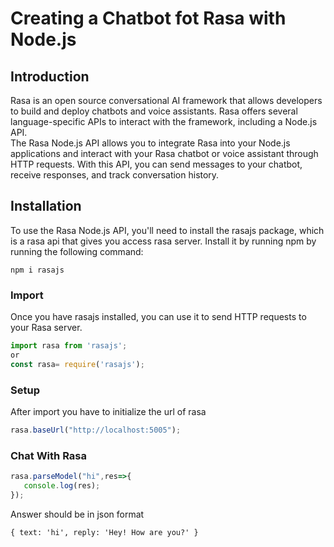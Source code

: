 # Creating a Chatbot fot Rasa with Node.js
## Introduction
Rasa is an open source conversational AI framework that allows developers to build and deploy chatbots and voice assistants. Rasa offers several language-specific APIs to interact with the framework, including a Node.js API.\
The Rasa Node.js API allows you to integrate Rasa into your Node.js applications and interact with your Rasa chatbot or voice assistant through HTTP requests. With this API, you can send messages to your chatbot, receive responses, and track conversation history.

## Installation
To use the Rasa Node.js API, you'll need to install the rasajs package, which is a rasa api that gives you access rasa server. Install it by running npm by running the following command:
``` code
npm i rasajs
```
### Import
Once you have rasajs installed, you can use it to send HTTP requests to your Rasa server. 
```javascript
import rasa from 'rasajs';
or
const rasa= require('rasajs');
```
### Setup
After import you have to initialize the url of rasa
```javascript
rasa.baseUrl("http://localhost:5005");
```
### Chat With Rasa
 ```javascript
rasa.parseModel("hi",res=>{
    console.log(res);
});
```
Answer should be in json format
```code
{ text: 'hi', reply: 'Hey! How are you?' }
```
